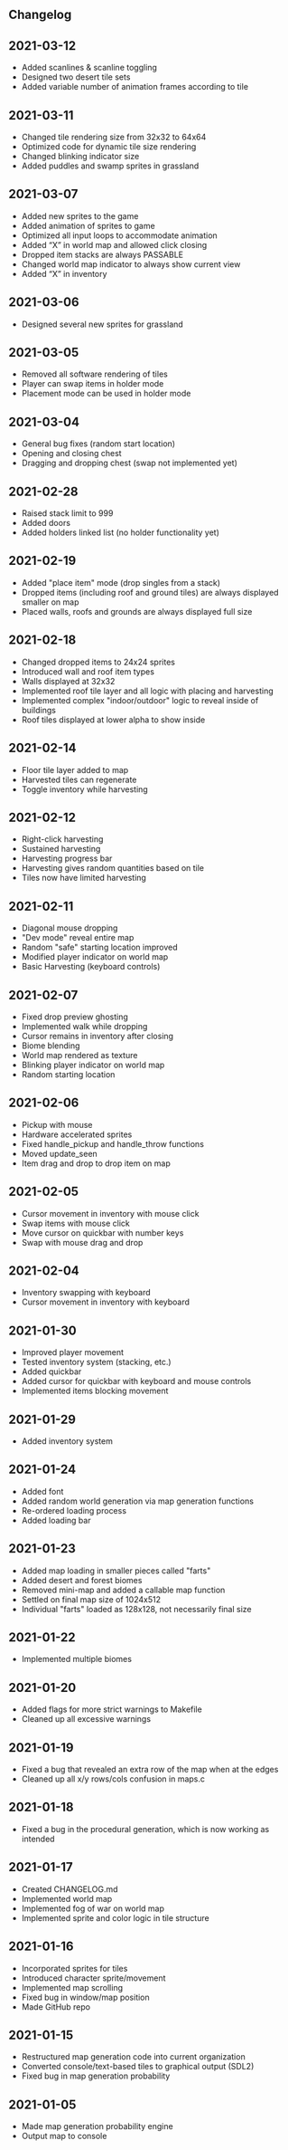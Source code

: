 Changelog
-

2021-03-12
-

- Added scanlines & scanline toggling
- Designed two desert tile sets
- Added variable number of animation frames according to tile

2021-03-11
-

- Changed tile rendering size from 32x32 to 64x64
- Optimized code for dynamic tile size rendering
- Changed blinking indicator size
- Added puddles and swamp sprites in grassland

2021-03-07
-

- Added new sprites to the game
- Added animation of sprites to game
- Optimized all input loops to accommodate animation
- Added “X” in world map and allowed click closing
- Dropped item stacks are always PASSABLE
- Changed world map indicator to always show current view
- Added “X” in inventory

2021-03-06
-

- Designed several new sprites for grassland

2021-03-05
-

- Removed all software rendering of tiles
- Player can swap items in holder mode
- Placement mode can be used in holder mode

2021-03-04
-

- General bug fixes (random start location)
- Opening and closing chest
- Dragging and dropping chest (swap not implemented yet)

2021-02-28
-

- Raised stack limit to 999
- Added doors
- Added holders linked list (no holder functionality yet)

2021-02-19
-

- Added "place item" mode (drop singles from a stack)
- Dropped items (including roof and ground tiles) are always displayed smaller on map
- Placed walls, roofs and grounds are always displayed full size

2021-02-18
-

- Changed dropped items to 24x24 sprites
- Introduced wall and roof item types
- Walls displayed at 32x32
- Implemented roof tile layer and all logic with placing and harvesting
- Implemented complex "indoor/outdoor" logic to reveal inside of buildings
- Roof tiles displayed at lower alpha to show inside

2021-02-14
-

- Floor tile layer added to map
- Harvested tiles can regenerate
- Toggle inventory while harvesting

2021-02-12
-

- Right-click harvesting
- Sustained harvesting
- Harvesting progress bar
- Harvesting gives random quantities based on tile
- Tiles now have limited harvesting

2021-02-11
-

- Diagonal mouse dropping
- "Dev mode" reveal entire map
- Random "safe" starting location improved
- Modified player indicator on world map
- Basic Harvesting (keyboard controls)

2021-02-07
-

- Fixed drop preview ghosting
- Implemented walk while dropping
- Cursor remains in inventory after closing
- Biome blending
- World map rendered as texture
- Blinking player indicator on world map
- Random starting location

2021-02-06
-

- Pickup with mouse
- Hardware accelerated sprites
- Fixed handle\_pickup and handle\_throw functions
- Moved update\_seen
- Item drag and drop to drop item on map

2021-02-05
-

- Cursor movement in inventory with mouse click
- Swap items with mouse click
- Move cursor on quickbar with number keys
- Swap with mouse drag and drop

2021-02-04
-

- Inventory swapping with keyboard
- Cursor movement in inventory with keyboard

2021-01-30
-

- Improved player movement
- Tested inventory system (stacking, etc.)
- Added quickbar
- Added cursor for quickbar with keyboard and mouse controls
- Implemented items blocking movement

2021-01-29
-

- Added inventory system

2021-01-24
-

- Added font
- Added random world generation via map generation functions
- Re-ordered loading process
- Added loading bar

2021-01-23
-

- Added map loading in smaller pieces called "farts"
- Added desert and forest biomes
- Removed mini-map and added a callable map function
- Settled on final map size of 1024x512
- Individual "farts" loaded as 128x128, not necessarily final size

2021-01-22
-

- Implemented multiple biomes

2021-01-20
-

- Added flags for more strict warnings to Makefile
- Cleaned up all excessive warnings

2021-01-19
-

- Fixed a bug that revealed an extra row of the map when at the edges
- Cleaned up all x/y rows/cols confusion in maps.c

2021-01-18
-

- Fixed a bug in the procedural generation, which is now working as intended

2021-01-17
-

- Created CHANGELOG.md
- Implemented world map
- Implemented fog of war on world map
- Implemented sprite and color logic in tile structure

2021-01-16
-

- Incorporated sprites for tiles
- Introduced character sprite/movement
- Implemented map scrolling
- Fixed bug in window/map position
- Made GitHub repo

2021-01-15
-

- Restructured map generation code into current organization
- Converted console/text-based tiles to graphical output (SDL2)
- Fixed bug in map generation probability

2021-01-05
-

- Made map generation probability engine
- Output map to console

